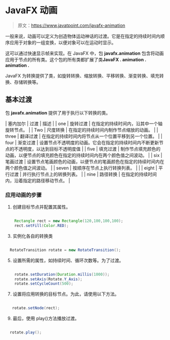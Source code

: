 # JavaFX 动画

> 原文：<https://www.javatpoint.com/javafx-animation>

一般来说，动画可以定义为创造物体运动神话的过渡。它是在指定的持续时间内顺序应用于对象的一组变换，以便对象可以在运动时显示。

这可以通过快速显示帧来实现。在 JavaFX 中，包 **javafx.animation** 包含将动画应用于节点的所有类。这个包的所有类都扩展了类**JavaFX . animation . animation .**

JavaFX 为转换提供了类，如旋转转换、缩放转换、平移转换、渐变转换、填充转换、存储转换等。

## 基本过渡

包 **javafx.animation** 提供了用于执行以下转换的类。

| 塞内加尔 | 过渡 | 描述 |
| one | 旋转过渡 | 在指定的持续时间内，沿其中一个轴旋转节点。 |
| Two | 尺度转换 | 在指定的持续时间内制作节点缩放的动画。 |
| three | 翻译过渡 | 在指定的持续时间内将节点从一个位置平移到另一个位置。 |
| four | 渐变过渡 | 设置节点不透明度的动画。它会在指定的持续时间内不断更新节点的不透明度，以达到目标不透明度值 |
| five | 填充过渡 | 制作节点填充颜色的动画，以便节点的填充颜色在指定的持续时间内在两个颜色值之间波动。 |
| six | 笔画过渡 | 设置节点笔画颜色的动画，以便节点的笔画颜色在指定的持续时间内在两个颜色值之间波动。 |
| seven | 按顺序在节点上执行转换列表。 |  |
| eight | 平行过渡 | 并行执行节点上的转换列表。 |
| nine | 路径转换 | 在指定的持续时间内，沿着指定的路径移动节点。 |

### 应用动画的步骤

1.  创建目标节点并配置其属性。

```java

    Rectangle rect = new Rectangle(120,100,100,100); 
    rect.setFill(Color.RED);

```

3.  实例化各自的转换类

```java

  RotateTransition rotate = new RotateTransition();

```

5.  设置所需的属性，如持续时间、循环次数等。为了过渡。

```java

    rotate.setDuration(Duration.millis(1000)); 
    rotate.setAxis(Rotate.Y_Axis);
    rotate.setCycleCount(500); 

```

7.  设置将应用转换的目标节点。为此，请使用以下方法。

```java

   rotate.setNode(rect);

```

9.  最后，使用 play()方法播放过渡。

```java

  rotate.play();

```